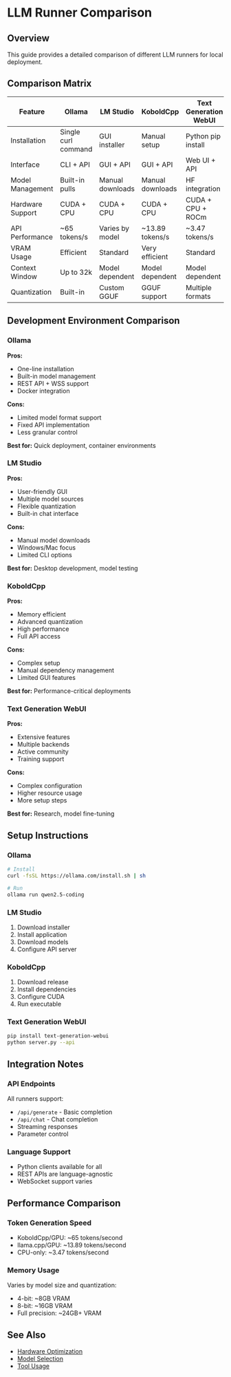 # LLM Runner Comparison

## Overview

This guide provides a detailed comparison of different LLM runners for local deployment.

## Comparison Matrix

| Feature | Ollama | LM Studio | KoboldCpp | Text Generation WebUI |
|---------|---------|------------|-----------|----------------------|
| Installation | Single curl command | GUI installer | Manual setup | Python pip install |
| Interface | CLI + API | GUI + API | GUI + API | Web UI + API |
| Model Management | Built-in pulls | Manual downloads | Manual downloads | HF integration |
| Hardware Support | CUDA + CPU | CUDA + CPU | CUDA + CPU | CUDA + CPU + ROCm |
| API Performance | ~65 tokens/s | Varies by model | ~13.89 tokens/s | ~3.47 tokens/s |
| VRAM Usage | Efficient | Standard | Very efficient | Standard |
| Context Window | Up to 32k | Model dependent | Model dependent | Model dependent |
| Quantization | Built-in | Custom GGUF | GGUF support | Multiple formats |

## Development Environment Comparison

### Ollama
**Pros:**
- One-line installation
- Built-in model management
- REST API + WSS support
- Docker integration

**Cons:**
- Limited model format support
- Fixed API implementation
- Less granular control

**Best for:** Quick deployment, container environments

### LM Studio
**Pros:**
- User-friendly GUI
- Multiple model sources
- Flexible quantization
- Built-in chat interface

**Cons:**
- Manual model downloads
- Windows/Mac focus
- Limited CLI options

**Best for:** Desktop development, model testing

### KoboldCpp
**Pros:**
- Memory efficient
- Advanced quantization
- High performance
- Full API access

**Cons:**
- Complex setup
- Manual dependency management
- Limited GUI features

**Best for:** Performance-critical deployments

### Text Generation WebUI
**Pros:**
- Extensive features
- Multiple backends
- Active community
- Training support

**Cons:**
- Complex configuration
- Higher resource usage
- More setup steps

**Best for:** Research, model fine-tuning

## Setup Instructions

### Ollama
```bash
# Install
curl -fsSL https://ollama.com/install.sh | sh

# Run
ollama run qwen2.5-coding
```

### LM Studio
1. Download installer
2. Install application
3. Download models
4. Configure API server

### KoboldCpp
1. Download release
2. Install dependencies
3. Configure CUDA
4. Run executable

### Text Generation WebUI
```bash
pip install text-generation-webui
python server.py --api
```

## Integration Notes

### API Endpoints
All runners support:
- `/api/generate` - Basic completion
- `/api/chat` - Chat completion
- Streaming responses
- Parameter control

### Language Support
- Python clients available for all
- REST APIs are language-agnostic
- WebSocket support varies

## Performance Comparison

### Token Generation Speed
- KoboldCpp/GPU: ~65 tokens/second
- llama.cpp/GPU: ~13.89 tokens/second
- CPU-only: ~3.47 tokens/second

### Memory Usage
Varies by model size and quantization:
- 4-bit: ~8GB VRAM
- 8-bit: ~16GB VRAM
- Full precision: ~24GB+ VRAM

## See Also
- [Hardware Optimization](hardware-optimization.md)
- [Model Selection](../quick-start/model-selection.md)
- [Tool Usage](../quick-start/tool-usage.md)